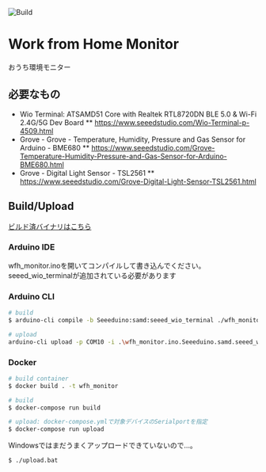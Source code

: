 ![Build](https://github.com/kamiyaowl/wfh_monitor/workflows/Build/badge.svg)

# Work from Home Monitor

おうち環境モニター

## 必要なもの

* Wio Terminal: ATSAMD51 Core with Realtek RTL8720DN BLE 5.0 & Wi-Fi 2.4G/5G Dev Board
** https://www.seeedstudio.com/Wio-Terminal-p-4509.html
* Grove - Grove - Temperature, Humidity, Pressure and Gas Sensor for Arduino - BME680
** https://www.seeedstudio.com/Grove-Temperature-Humidity-Pressure-and-Gas-Sensor-for-Arduino-BME680.html
* Grove - Digital Light Sensor - TSL2561
** https://www.seeedstudio.com/Grove-Digital-Light-Sensor-TSL2561.html

## Build/Upload

[ビルド済バイナリはこちら](https://github.com/kamiyaowl/wfh_monitor/actions?query=workflow%3ABuild)

### Arduino IDE

wfh_monitor.inoを開いてコンパイルして書き込んでください。seeed_wio_terminalが追加されている必要があります

### Arduino CLI

```sh
# build
$ arduino-cli compile -b Seeeduino:samd:seeed_wio_terminal ./wfh_monitor.ino --verbose --log-level trace

# upload
arduino-cli upload -p COM10 -i .\wfh_monitor.ino.Seeeduino.samd.seeed_wio_terminal.bin -b Seeeduino:samd:seeed_wio_terminal --verbose --log-level trace --additional-urls https://files.seeedstudio.com/arduino/package_seeeduino_boards_index.json
```

### Docker

```sh
# build container
$ docker build . -t wfh_monitor

# build
$ docker-compose run build

# upload: docker-compose.ymlで対象デバイスのSerialportを指定
$ docker-compose run upload
```

Windowsではまだうまくアップロードできていないので...。

```
$ ./upload.bat
```
